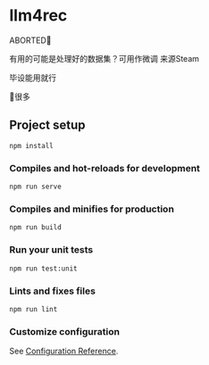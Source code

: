 # llm4rec

ABORTED🥺

有用的可能是处理好的数据集？可用作微调
来源Steam

毕设能用就行

💩很多

## Project setup
```
npm install
```

### Compiles and hot-reloads for development
```
npm run serve
```

### Compiles and minifies for production
```
npm run build
```

### Run your unit tests
```
npm run test:unit
```

### Lints and fixes files
```
npm run lint
```

### Customize configuration
See [Configuration Reference](https://cli.vuejs.org/config/).
